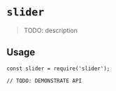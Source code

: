 # `slider`

> TODO: description

## Usage
  


```
const slider = require('slider');

// TODO: DEMONSTRATE API
```
